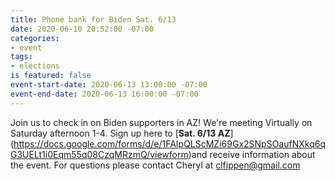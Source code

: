 ```yaml
---
title: Phone bank for Biden Sat. 6/13
date: 2020-06-10 20:52:00 -07:00
categories:
- event
tags:
- elections
is featured: false
event-start-date: 2020-06-13 13:00:00 -07:00
event-end-date: 2020-06-13 16:00:00 -07:00
---
```


Join us to check in on Biden supporters in AZ! 
We're meeting Virtually on Saturday afternoon 1-4.  Sign up here to [**Sat. 6/13 AZ**] 
(https://docs.google.com/forms/d/e/1FAIpQLScMZi69Gx2SNpSOaufNXkq6qG3UELt1i0Eqm55q08CzqMRzmQ/viewform)and receive information about the event. For questions please contact Cheryl at clfippen@gmail.com
